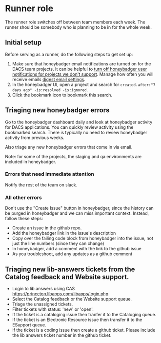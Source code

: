 # Runner role

The runner role switches off between team members each week.  The runner should be somebody who is planning to be in for the whole week.

## Initial setup

Before serving as a runner, do the following steps to get set up:

1. Make sure that honeybadger email notifications are turned on for the DACS team projects.  It can be helpful to [turn off honeybadger user notifications for projects we don't support](https://app.honeybadger.io/users/edit#notifications). Manage how often you will receive emails [digest email settings](https://app.honeybadger.io/users/edit#digest).
1. In the honeybadger UI, open a project and search for `created.after:"7 days ago" -is:resolved -is:ignored`.
1. Click the bookmark icon to bookmark this search.

## Triaging new honeybadger errors

Go to the honeybadger dashboard daily and look at honeybadger activity for DACS applications.  You can quickly review activity using the bookmarked search.  There is typically no need to review honeybadger activity from previous weeks.

Also triage any new honeybadger errors that come in via email.

Note: for some of the projects, the staging and qa environments are included in honeybadger.

### Errors that need immediate attention

Notify the rest of the team on slack.

### All other errors

Don't use the "Create Issue" button in honeybadger, since the history can be purged in honeybadger and we can miss important context.  Instead, follow these steps:

* Create an issue in the github repo.
* Add the honeybadger link in the issue's description
* Copy over the failing code block from honeybadger into the issue, not just the line numbers (since they can change)
* In honeybadger, add a comment with the link to the github issue
* As you troubleshoot, add any updates as a github comment

## Triaging new lib-answers tickets from the Catalog feedback and Website support.

* Login to lib answers using CAS https://princeton.libapps.com/libapps/login.php
* Select the Catalog feedback or the Website support queue. 
* Triage the unassigned tickets.
* Filter tickets with status: 'new' or 'open'. 
* If the ticket is a cataloging issue then tranfer it to the Cataloging queue.
* If the ticket is an Electronic Resource issue then transfer it to the ESupport queue.
* If the ticket is a coding issue then create a github ticket. Please include the lib answers ticket number in the github ticket. 
